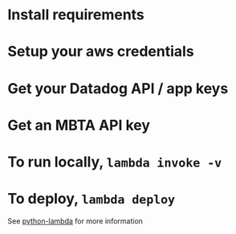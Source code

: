 # Install requirements
# Setup your aws credentials
# Get your Datadog API / app keys
# Get an MBTA API key
# To run locally, `lambda invoke -v`
# To deploy, `lambda deploy`

See [python-lambda](https://github.com/nficano/python-lambda) for more information


